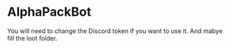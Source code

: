 # AlphaPackBot
You will need to change the Discord token if you want to use it. And mabye fill the loot folder.
